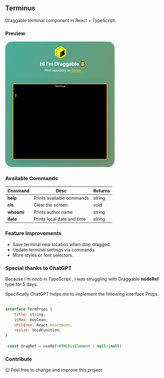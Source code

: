 ## Terminus

Draggable terminal component in React + TypeScript.


### Preview

<img width="350px" style="border-radius:22px;" src="https://raw.githubusercontent.com/estroxgr/terminus/refs/heads/main/preview.png">


### Available Commands

| Command   | Desc    | Returns       |
| ---    | ---   | ---     |
| **help** | Prints available commands | string |
| **cls** | Clear the screen | void |
| **whoami** | Prints author name | string |
| **date** | Prints local date and time | string |


### Feature Improvements

- Save terminal new location when stop dragged.
- Update terminal settings via commands.
- More styles or font selectors.

### Special thanks to ChatGPT

Because i'm noob in TypeScript , i was struggling with Draggable **nodeRef** type for 5 days. 

Specifically ChatGPT helps me to implement the following interface Props.

```js

interface TermProps {
    title: string;
    isMax: boolean;
    children: React.ReactNode;
    resize: VoidFunction;
}

 const dragRef = useRef<HTMLDivElement | null>(null)

```



### Contribute

😉 Feel free to change and improve this project.
